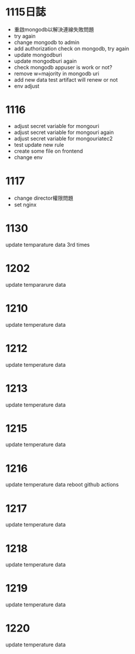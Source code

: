 # 1115日誌
* 重啟mongodb以解決連線失敗問題
* try again
* change mongodb to admin 
* add authorization check on mongodb, try again
* update mongodburi
* update mongodburi again
* check mongodb appuser is work or not?
* remove w=majority in mongodb uri
* add new data test artifact will renew or not
* env adjust

# 1116
* adjust secret variable for mongouri
* adjust secret variable for mongouri again 
* adjust secret variable for mongouriatec2
* test update new rule
* create some file on frontend
* change env

# 1117
* change director權限問題
* set nginx

# 1130
update temparature data 3rd times

# 1202
update tempararure data

# 1210
update temperature data

# 1212 
update temperature data

# 1213
update temperature data

# 1215 
update temperature data

# 1216
update temperature data
reboot github actions

# 1217
update temperature data

# 1218
update temperature data

# 1219
update temperature data

# 1220
update temperature data
